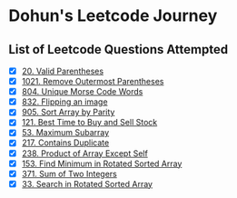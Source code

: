 # Dohun's Leetcode Journey

## List of Leetcode Questions Attempted
- [x] [20. Valid Parentheses](https://github.com/doinghun/leetcode/blob/master/valid-parentheses.js)
- [x] [1021. Remove Outermost Parentheses](https://github.com/doinghun/leetcode/blob/master/remove-outermost-paretheses.js)
- [x] [804. Unique Morse Code Words](https://github.com/doinghun/leetcode/blob/master/unique-morse-code-words.js)
- [x] [832. Flipping an image](https://github.com/doinghun/leetcode/blob/master/flipping-image.md)
- [x] [905. Sort Array by Parity](https://github.com/doinghun/leetcode/blob/master/sort-array-by-parity.md)
- [x] [121. Best Time to Buy and Sell Stock](https://github.com/doinghun/leetcode/blob/master/best-time-to-buy-and-sell-stock.md)
- [x] [53. Maximum Subarray](https://github.com/doinghun/leetcode/blob/master/maximum-subarray.md)
- [x] [217. Contains Duplicate](https://github.com/doinghun/leetcode/blob/master/contains-duplicate.md)
- [x] [238. Product of Array Except Self](https://github.com/doinghun/leetcode/blob/master/product-of-array-except-self.md)
- [x] [153. Find Minimum in Rotated Sorted Array](https://github.com/doinghun/leetcode/blob/master/find-minimum-in-rotated-sorted-array.md)
- [x] [371. Sum of Two Integers](https://github.com/doinghun/leetcode/blob/master/sum-of-two-integers.md)
- [x] [33. Search in Rotated Sorted Array](https://github.com/doinghun/leetcode/blob/master/search-in-rotate-sorted-array.md)
